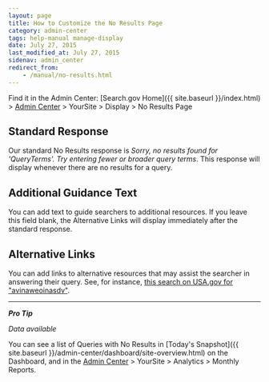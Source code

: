 ```yaml
---
layout: page
title: How to Customize the No Results Page
category: admin-center
tags: help-manual manage-display
date: July 27, 2015
last_modified_at: July 27, 2015
sidenav: admin_center
redirect_from:
    - /manual/no-results.html
---
```


 Find it in the Admin Center: [Search.gov Home]({{ site.baseurl }}/index.html) > [Admin Center](https://search.usa.gov/sites/) > YourSite > Display > No Results Page

## Standard Response

Our standard No Results response is *Sorry, no results found for 'QueryTerms'. Try entering fewer or broader query terms*. This response will display whenever there are no results for a query.

## Additional Guidance Text

You can add text to guide searchers to additional resources. If you leave this field blank, the Alternative Links will display immediately after the standard response.

## Alternative Links

You can add links to alternative resources that may assist the searcher in answering their query. See, for instance, [this search on USA.gov for "avinaweoinasdv"](https://search.usa.gov/search?affiliate=usagov&query=avinaweoinasdv).

---

***Pro Tip***

*Data available*

You can see a list of Queries with No Results in [Today's Snapshot]({{ site.baseurl }}/admin-center/dashboard/site-overview.html) on the Dashboard, and in the [Admin Center](https://search.usa.gov/sites/) > YourSite > Analytics > Monthly Reports.